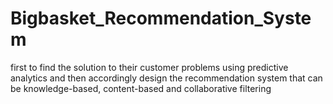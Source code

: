 # Bigbasket_Recommendation_System
first to find the solution to their customer problems using predictive analytics and then accordingly design the recommendation system that can be knowledge-based, content-based and collaborative filtering
